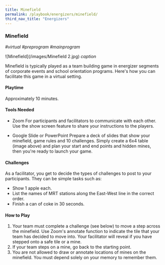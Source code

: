 ```yaml
---
title: Minefield
permalink: /playbook/energizers/minefield/
third_nav_title: "Energizers"
---
```

### Minefield
*#virtual #preprogram #mainprogram*

![Minefield](/images/Minefield 2.jpg)
*caption*

Minefield is typically played as a team building game in energizer segments of corporate events and school orientation programs. Here's how you can facilitate this game in a virtual setting. 

#### Playtime
Approximately 10 minutes. 

#### Tools Needed
* Zoom
  For participants and facilitators to communicate with each other. Use the show screen feature to share your instructions to the players. 

* Google Slide or PowerPoint
  Prepare a deck of slides that show your minefield, game rules and 10 challenges. Simply create a 6x4 table (image above) and plan your start and end points and hidden mines, then you're ready to launch your game. 
  
#### Challenges 
As a facilitator, you get to decide the types of challenges to post to your participants. They can be simple tasks such as: 
* Show 1 apple each. 
* List the names of MRT stations along the East-West line in the correct order. 
* Finish a can of coke in 30 seconds.

#### How to Play
1) Your team must complete a challenge (see below) to move a step across the minefield. Use Zoom's annotate function to indicate the tile that your team has decided to move into. Your facilitator will reveal if you have stepped onto a safe tile or a mine.  
2) If your team steps on a mine, go back to the starting point.  
3) You are not allowed to draw or annotate locations of mines on the minefield. You must depend solely on your memory to remember them.
